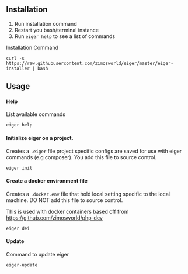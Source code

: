 ## Installation

1. Run installation command
2. Restart you bash/terminal instance 
3. Run ``eiger help`` to see a list of commands

Installation Command
```
curl -s https://raw.githubusercontent.com/zimosworld/eiger/master/eiger-installer | bash
```

## Usage

#### Help

List available commands

```
eiger help
```

#### Initialize eiger on a project. 

Creates a `.eiger` file project specific configs are saved for use with eiger commands (e.g composer). You add this file to source control.

```
eiger init
```

#### Create a docker environment file

Creates a `.docker.env` file that hold local setting specific to the local machine. DO NOT add this file to source control.

This is used with docker containers based off from https://github.com/zimosworld/php-dev
```
eiger dei
```

#### Update

Command to update eiger

```
eiger-update
```